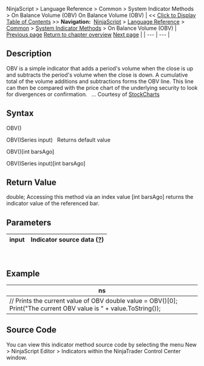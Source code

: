 ﻿
NinjaScript > Language Reference > Common > System Indicator Methods > On Balance Volume (OBV)
On Balance Volume (OBV)
| << [Click to Display Table of Contents](on_balance_volume_obv.md) >> **Navigation:**     [NinjaScript](ninjascript-1.md) > [Language Reference](language_reference_wip-1.md) > [Common](common-1.md) > [System Indicator Methods](indicators-1.md) > On Balance Volume (OBV) | [Previous page](n_bars_up-1.md) [Return to chapter overview](indicators-1.md) [Next page](order_flow_cumulative_delta2-1.md) |
| --- | --- |
## Description
OBV is a simple indicator that adds a period's volume when the close is up and subtracts the period's volume when the close is down. A cumulative total of the volume additions and subtractions forms the OBV line. This line can then be compared with the price chart of the underlying security to look for divergences or confirmation.
 
... Courtesy of [StockCharts](http://stockcharts.com/education/IndicatorAnalysis/indic-obv.md)

## Syntax
OBV()  

OBV(ISeries<double> input)
 
Returns default value  

OBV()[int barsAgo]  

OBV(ISeries<double> input)[int barsAgo]

## Return Value
double; Accessing this method via an index value [int barsAgo] returns the indicator value of the referenced bar.

## Parameters
| input | Indicator source data ([?](valid_input_data_for_indicator-1.md)) |
| --- | --- |

 
## Example
| ns |
| --- |
| // Prints the current value of OBV double value = OBV()[0]; Print("The current OBV value is " + value.ToString()); |

## Source Code
You can view this indicator method source code by selecting the menu New > NinjaScript Editor > Indicators within the NinjaTrader Control Center window.
